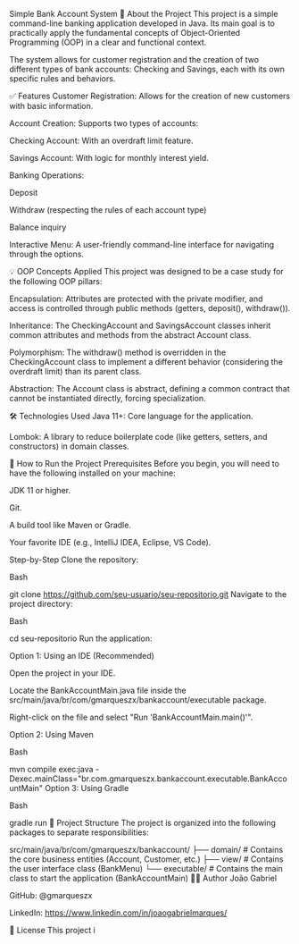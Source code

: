 Simple Bank Account System
📖 About the Project
This project is a simple command-line banking application developed in Java. Its main goal is to practically apply the fundamental concepts of Object-Oriented Programming (OOP) in a clear and functional context.

The system allows for customer registration and the creation of two different types of bank accounts: Checking and Savings, each with its own specific rules and behaviors.

✅ Features
Customer Registration: Allows for the creation of new customers with basic information.

Account Creation: Supports two types of accounts:

Checking Account: With an overdraft limit feature.

Savings Account: With logic for monthly interest yield.

Banking Operations:

Deposit

Withdraw (respecting the rules of each account type)

Balance inquiry

Interactive Menu: A user-friendly command-line interface for navigating through the options.

💡 OOP Concepts Applied
This project was designed to be a case study for the following OOP pillars:

Encapsulation: Attributes are protected with the private modifier, and access is controlled through public methods (getters, deposit(), withdraw()).

Inheritance: The CheckingAccount and SavingsAccount classes inherit common attributes and methods from the abstract Account class.

Polymorphism: The withdraw() method is overridden in the CheckingAccount class to implement a different behavior (considering the overdraft limit) than its parent class.

Abstraction: The Account class is abstract, defining a common contract that cannot be instantiated directly, forcing specialization.

🛠️ Technologies Used
Java 11+: Core language for the application.

Lombok: A library to reduce boilerplate code (like getters, setters, and constructors) in domain classes.

🚀 How to Run the Project
Prerequisites
Before you begin, you will need to have the following installed on your machine:

JDK 11 or higher.

Git.

A build tool like Maven or Gradle.

Your favorite IDE (e.g., IntelliJ IDEA, Eclipse, VS Code).

Step-by-Step
Clone the repository:

Bash

git clone https://github.com/seu-usuario/seu-repositorio.git
Navigate to the project directory:

Bash

cd seu-repositorio
Run the application:

Option 1: Using an IDE (Recommended)

Open the project in your IDE.

Locate the BankAccountMain.java file inside the src/main/java/br/com/gmarqueszx/bankaccount/executable package.

Right-click on the file and select "Run 'BankAccountMain.main()'".

Option 2: Using Maven

Bash

mvn compile exec:java -Dexec.mainClass="br.com.gmarqueszx.bankaccount.executable.BankAccountMain"
Option 3: Using Gradle

Bash

gradle run
📁 Project Structure
The project is organized into the following packages to separate responsibilities:

src/main/java/br/com/gmarqueszx/bankaccount/
├── domain/      # Contains the core business entities (Account, Customer, etc.)
├── view/        # Contains the user interface class (BankMenu)
└── executable/  # Contains the main class to start the application (BankAccountMain)
👨‍💻 Author
João Gabriel

GitHub: @gmarqueszx

LinkedIn: https://www.linkedin.com/in/joaogabrielmarques/

📄 License
This project i
